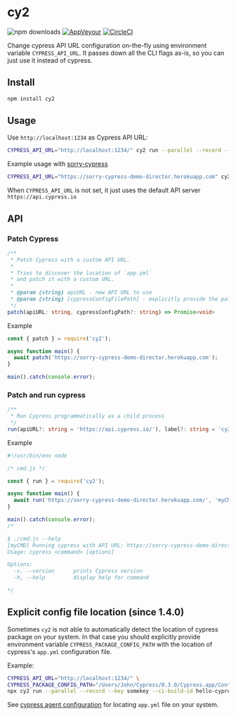 # cy2

![npm downloads](https://img.shields.io/npm/dw/cy2?style=flat)
[![AppVeyour](https://ci.appveyor.com/api/projects/status/8i4xhejvla6rhc3m/branch/master?svg=true)](https://ci.appveyor.com/project/agoldis/cy2/branch/master) [![CircleCI](https://circleci.com/gh/sorry-cypress/cy2/tree/master.svg?style=shield)](https://circleci.com/gh/sorry-cypress/cy2/tree/master)

Change cypress API URL configuration on-the-fly using environment variable `CYPRESS_API_URL`. It passes down all the CLI flags as-is, so you can just use it instead of cypress.

## Install

```sh
npm install cy2
```

## Usage

Use `http://localhost:1234` as Cypress API URL:

```sh
CYPRESS_API_URL="http://localhost:1234/" cy2 run --parallel --record --key somekey --ci-build-id hello-cypress
```

Example usage with [sorry-cypress](https://sorry-cypress.dev)

```sh
CYPRESS_API_URL="https://sorry-cypress-demo-director.herokuapp.com" cy2 run  --parallel --record --key somekey --ci-build-id hello-cypress
```

When `CYPRESS_API_URL` is not set, it just uses the default API server `https://api.cypress.io`

## API

### Patch Cypress

```ts
/**
 * Patch Cypress with a custom API URL.
 *
 * Tries to discover the location of `app.yml`
 * and patch it with a custom URL.
 *
 * @param {string} apiURL - new API URL to use
 * @param {string} [cypressConfigFilePath] - explicitly provide the path to Cypress app.yml and disable auto-discovery
 */
patch(apiURL: string, cypressConfigPath?: string) => Promise<void>
```

Example

```js
const { patch } = require('cy2');

async function main() {
  await patch('https://sorry-cypress-demo-director.herokuapp.com');
}

main().catch(console.error);
```

### Patch and run cypress

```ts
/**
 * Run Cypress programmatically as a child process
 */
run(apiURL?: string = 'https://api.cypress.io/'), label?: string = 'cy2')=> Promise<void>
```

Example

```js
#!/usr/bin/env node

/* cmd.js */

const { run } = require('cy2');

async function main() {
  await run('https://sorry-cypress-demo-director.herokuapp.com/', 'myCMD');
}

main().catch(console.error);
/*

$ ./cmd.js --help
[myCMD] Running cypress with API URL: https://sorry-cypress-demo-director.herokuapp.com/
Usage: cypress <command> [options]

Options:
  -v, --version      prints Cypress version
  -h, --help         display help for command

*/
```

## Explicit config file location (since 1.4.0)

Sometimes `cy2` is not able to automatically detect the location of cypress package on your system. In that case you should explicitly provide environment variable `CYPRESS_PACKAGE_CONFIG_PATH` with the location of cypress's `app.yml` configuration file.

Example:

```sh
CYPRESS_API_URL="http://localhost:1234/" \
CYPRESS_PACKAGE_CONFIG_PATH="/Users/John/Cypress/8.3.0/Cypress.app/Contents/Resources/app/packages/server/config/app.yml" \
npx cy2 run --parallel --record --key somekey --ci-build-id hello-cypress
```

See [cypress agent configuration](https://docs.sorry-cypress.dev/cypress-agent/configuring-cypress-agent) for locating `app.yml` file on your system.
